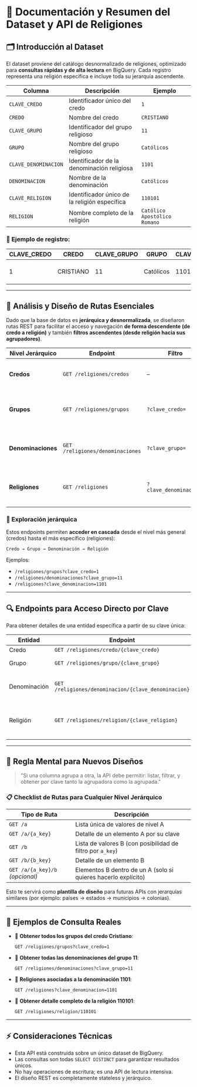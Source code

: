 # 📘 Documentación y Resumen del Dataset y API de Religiones

## 🗂️ Introducción al Dataset

El dataset proviene del catálogo desnormalizado de religiones, optimizado para **consultas rápidas y de alta lectura** en BigQuery. Cada registro representa una religión específica e incluye toda su jerarquía ascendente.

| Columna | Descripción | Ejemplo |
| --- | --- | --- |
| `CLAVE_CREDO` | Identificador único del credo | `1` |
| `CREDO` | Nombre del credo | `CRISTIANO` |
| `CLAVE_GRUPO` | Identificador del grupo religioso | `11` |
| `GRUPO` | Nombre del grupo religioso | `Católicos` |
| `CLAVE_DENOMINACION` | Identificador de la denominación religiosa | `1101` |
| `DENOMINACION` | Nombre de la denominación | `Católicos` |
| `CLAVE_RELIGION` | Identificador único de la religión específica | `110101` |
| `RELIGION` | Nombre completo de la religión | `Católico Apostólico Romano` |

### 📌 Ejemplo de registro:

| CLAVE_CREDO | CREDO | CLAVE_GRUPO | GRUPO | CLAVE_DENOMINACION | DENOMINACION | CLAVE_RELIGION | RELIGION |
| --- | --- | --- | --- | --- | --- | --- | --- |
| 1 | CRISTIANO | 11 | Católicos | 1101 | Católicos | 110101 | Católico Apostólico Romano |

---

## 🔎 Análisis y Diseño de Rutas Esenciales

Dado que la base de datos es **jerárquica y desnormalizada**, se diseñaron rutas REST para facilitar el acceso y navegación **de forma descendente (de credo a religión)** y también **filtros ascendentes (desde religión hacia sus agrupadores)**.

| Nivel Jerárquico | Endpoint | Filtro | Descripción |
| --- | --- | --- | --- |
| **Credos** | `GET /religiones/credos` | – | Lista única de todos los credos disponibles |
| **Grupos** | `GET /religiones/grupos` | `?clave_credo=` | Lista de grupos religiosos. Se puede filtrar por un credo específico |
| **Denominaciones** | `GET /religiones/denominaciones` | `?clave_grupo=` | Lista de denominaciones religiosas. Se puede filtrar por grupo |
| **Religiones** | `GET /religiones` | `?clave_denominacion=` | Lista completa de religiones. Se puede filtrar por denominación |

### 🔁 Exploración jerárquica

Estos endpoints permiten **acceder en cascada** desde el nivel más general (credos) hasta el más específico (religiones):

```
Credo → Grupo → Denominación → Religión
```

Ejemplos:

- `/religiones/grupos?clave_credo=1`
- `/religiones/denominaciones?clave_grupo=11`
- `/religiones?clave_denominacion=1101`

---

## 🔍 Endpoints para Acceso Directo por Clave

Para obtener detalles de una entidad específica a partir de su clave única:

| Entidad | Endpoint | Retorna |
| --- | --- | --- |
| Credo | `GET /religiones/credo/{clave_credo}` | `CLAVE_CREDO`, `CREDO` |
| Grupo | `GET /religiones/grupo/{clave_grupo}` | `CLAVE_CREDO`, `CLAVE_GRUPO`, `GRUPO` |
| Denominación | `GET /religiones/denominacion/{clave_denominacion}` | `CLAVE_CREDO`, `CLAVE_GRUPO`, `CLAVE_DENOMINACION`, `DENOMINACION` |
| Religión | `GET /religiones/religion/{clave_religion}` | `CLAVE_CREDO`, `CLAVE_GRUPO`, `CLAVE_DENOMINACION`, `CLAVE_RELIGION`, `RELIGION` |

---

## 🧠 Regla Mental para Nuevos Diseños

> "Si una columna agrupa a otra, la API debe permitir: listar, filtrar, y obtener por clave tanto la agrupadora como la agrupada."
> 

### 📋 Checklist de Rutas para Cualquier Nivel Jerárquico

| Tipo de Ruta | Descripción |
| --- | --- |
| `GET /a` | Lista única de valores de nivel A |
| `GET /a/{a_key}` | Detalle de un elemento A por su clave |
| `GET /b` | Lista de valores B (con posibilidad de filtro por `a_key`) |
| `GET /b/{b_key}` | Detalle de un elemento B |
| `GET /a/{a_key}/b` *(opcional)* | Elementos B dentro de un A (solo si quieres hacerlo explícito) |

Esto te servirá como **plantilla de diseño** para futuras APIs con jerarquías similares (por ejemplo: países → estados → municipios → colonias).

---

## 🧪 Ejemplos de Consulta Reales

- 🔹 **Obtener todos los grupos del credo Cristiano**:
    
    ```
    GET /religiones/grupos?clave_credo=1
    ```
    
- 🔹 **Obtener todas las denominaciones del grupo 11**:
    
    ```
    GET /religiones/denominaciones?clave_grupo=11
    ```
    
- 🔹 **Religiones asociadas a la denominación 1101**:
    
    ```
    GET /religiones?clave_denominacion=1101
    ```
    
- 🔸 **Obtener detalle completo de la religión 110101**:
    
    ```
    GET /religiones/religion/110101
    ```
    

---

## ⚡ Consideraciones Técnicas

- Esta API está construida sobre un único dataset de BigQuery.
- Las consultas son todas `SELECT DISTINCT` para garantizar resultados únicos.
- No hay operaciones de escritura; es una API de lectura intensiva.
- El diseño REST es completamente stateless y jerárquico.